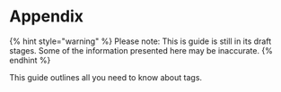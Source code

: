 # Appendix

{% hint style="warning" %}
Please note: This is guide is still in its draft stages. Some of the information presented here may be inaccurate.
{% endhint %}

This guide outlines all you need to know about tags.
